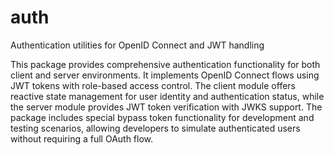 # auth

Authentication utilities for OpenID Connect and JWT handling

This package provides comprehensive authentication functionality for both client and server environments. It implements OpenID Connect flows using JWT tokens with role-based access control. The client module offers reactive state management for user identity and authentication status, while the server module provides JWT token verification with JWKS support. The package includes special bypass token functionality for development and testing scenarios, allowing developers to simulate authenticated users without requiring a full OAuth flow.
